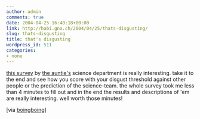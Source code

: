 ```yaml
---
author: admin
comments: true
date: 2004-04-25 16:40:18+00:00
link: http://habi.gna.ch/2004/04/25/thats-disgusting/
slug: thats-disgusting
title: that's disgusting
wordpress_id: 511
categories:
- none
---
```


[this survey](http://www.bbc.co.uk/science/humanbody/mind/surveys/disgust/) by [the auntie's](http://www.bbc.co.uk/) science department is really interesting.
take it to the end and see how you score with your disgust threshold against other people or the prediction of the science-team. the whole survey took me less than 4 minutes to fill out and in the end the results and descriptions of 'em are really interesting. well worth those minutes!

[via [boingboing](http://www.boingboing.net/2004/04/23/bbcs_disgust_survey.html)]
